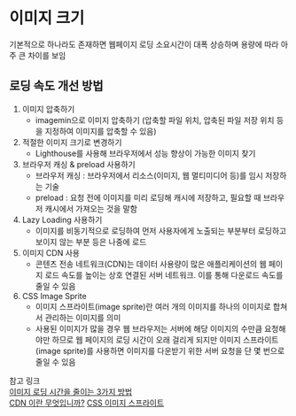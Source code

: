 # 이미지 크기
기본적으로 하나라도 존재하면 웹페이지 로딩 소요시간이 대폭 상승하며 용량에 따라 아주 큰 차이를 보임

## 로딩 속도 개선 방법
1. 이미지 압축하기
   - imagemin으로 이미지 압축하기 (압축할 파일 위치, 압축된 파일 저장 위치 등을 지정하여 이미지를 압축할 수 있음)
2. 적절한 이미지 크기로 변경하기
   - Lighthouse를 사용해 브라우저에서 성능 향상이 가능한 이미지 찾기
3. 브라우저 캐싱 & preload 사용하기
   - 브라우저 캐싱 : 브라우저에서 리소스(이미지, 웹 멀티미디어 등)를 임시 저장하는 기술
   - preload : 요청 전에 이미지를 미리 로딩해 캐시에 저장하고, 필요할 때 브라우저 캐시에서 가져오는 것을 말함
4. Lazy Loading 사용하기
   - 이미지를 비동기적으로 로딩하여 먼저 사용자에게 노출되는 부분부터 로딩하고 보이지 않는 부분 등은 나중에 로드
5. 이미지 CDN 사용
   - 콘텐츠 전송 네트워크(CDN)는 데이터 사용량이 많은 애플리케이션의 웹 페이지 로드 속도를 높이는 상호 연결된 서버 네트워크. 이를 통해 다운로드 속도를 줄일 수 있음
6. CSS Image Sprite
   - 이미지 스프라이트(image sprite)란 여러 개의 이미지를 하나의 이미지로 합쳐서 관리하는 이미지를 의미
   - 사용된 이미지가 많을 경우 웹 브라우저는 서버에 해당 이미지의 수만큼 요청해야만 하므로 웹 페이지의 로딩 시간이 오래 걸리게 되지만
    이미지 스프라이트(image sprite)를 사용하면 이미지를 다운받기 위한 서버 요청을 단 몇 번으로 줄일 수 있음

참고 링크 <br>
[이미지 로딩 시간을 줄이는 3가지 방법](https://mong-blog.tistory.com/entry/%EC%9D%B4%EB%AF%B8%EC%A7%80-%EB%A1%9C%EB%94%A9-%EC%8B%9C%EA%B0%84%EC%9D%84-%EC%A4%84%EC%9D%B4%EB%8A%94-3%EA%B0%80%EC%A7%80-%EB%B0%A9%EB%B2%95)<br>
[CDN 이란 무엇입니까?](https://aws.amazon.com/ko/what-is/cdn/)
[CSS 이미지 스프라이트](http://www.tcpschool.com/css/css_basic_imageSprites)
